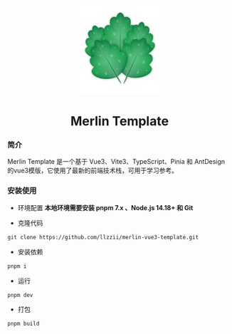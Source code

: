 <div align="center">
	<img style="width: 200px;" src="./src/assets/img/logo.png"/>
	<h1>Merlin Template</h1>
</div>

### 简介
Merlin Template 是一个基于 Vue3、Vite3、TypeScript、Pinia 和 AntDesign 的vue3模版，它使用了最新的前端技术栈，可用于学习参考。

### 安装使用

- 环境配置
  **本地环境需要安装 pnpm 7.x 、Node.js 14.18+ 和 Git**

- 克隆代码

```bash
git clone https://github.com/llzzii/merlin-vue3-template.git
```

- 安装依赖

```bash
pnpm i
```

- 运行

```bash
pnpm dev
```

- 打包

```bash
pnpm build
```

